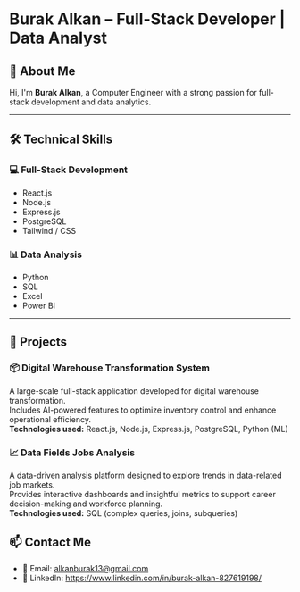 # Burak Alkan – Full-Stack Developer | Data Analyst

## 💼 About Me

Hi, I'm **Burak Alkan**, a Computer Engineer with a strong passion for full-stack development and data analytics.  

---

## 🛠️ Technical Skills

### 💻 Full-Stack Development
- React.js  
- Node.js  
- Express.js  
- PostgreSQL  
- Tailwind / CSS  

### 📊 Data Analysis
- Python  
- SQL  
- Excel  
- Power BI  
---

## 🧠 Projects

### 📦 Digital Warehouse Transformation System
A large-scale full-stack application developed for digital warehouse transformation.  
Includes AI-powered features to optimize inventory control and enhance operational efficiency.  
**Technologies used:** React.js, Node.js, Express.js, PostgreSQL, Python (ML)



### 📈 Data Fields Jobs Analysis
A data-driven analysis platform designed to explore trends in data-related job markets.  
Provides interactive dashboards and insightful metrics to support career decision-making and workforce planning.  
**Technologies used:** SQL (complex queries, joins, subqueries)


## 📫 Contact Me

- 📧 Email: alkanburak13@gmail.com  
- 🔗 LinkedIn: https://www.linkedin.com/in/burak-alkan-827619198/  


